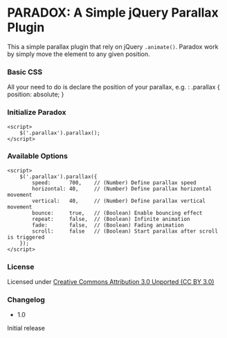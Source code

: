 # PARADOX: A Simple jQuery Parallax Plugin
This a simple parallax plugin that rely on jQuery `.animate()`. Paradox work by simply move the element to any given position.

### Basic CSS
All your need to do is declare the position of your parallax, e.g. :
	.parallax {
		position: absolute;
	}

### Initialize Paradox
	<script>
		$('.parallax').parallax();
	</script>

### Available Options
	<script>
		$('.parallax').parallax({
			speed: 		700, 	// (Number) Define parallax speed
			horizontal:	40, 	// (Number) Define parallax horizontal movement
			vertical:	40, 	// (Number) Define parallax vertical movement
			bounce:		true,	// (Boolean) Enable bouncing effect
			repeat:		false,	// (Boolean) Infinite animation
			fade:		false,	// (Boolean) Fading animation
			scroll:		false	// (Boolean) Start parallax after scroll is triggered
		});
	</script>

### License 
Licensed under [Creative Commons Attribution 3.0 Unported (CC BY 3.0)](http://creativecommons.org/licenses/by/3.0/)

### Changelog
* 1.0

Initial release